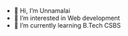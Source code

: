 - 👋 Hi, I’m Unnamalai
- 👀 I’m interested in Web development
- 🌱 I’m currently learning B.Tech CSBS
  

<!---
927621BCB056/927621BCB056 is a ✨ special ✨ repository because its `README.md` (this file) appears on your GitHub profile.
You can click the Preview link to take a look at your changes.
--->

